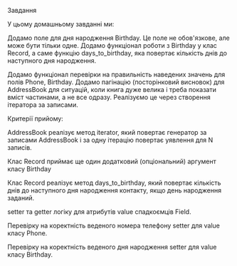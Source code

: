 Завдання

У цьому домашньому завданні ми:

Додамо поле для дня народження Birthday. Це поле не обов'язкове, але може бути тільки одне.
Додамо функціонал роботи з Birthday у клас Record, а саме функцію days_to_birthday, яка повертає кількість днів до наступного дня народження.

Додамо функціонал перевірки на правильність наведених значень для полів Phone, Birthday.
Додамо пагінацію (посторінковий висновок) для AddressBook для ситуацій, коли книга дуже велика і треба показати вміст частинами, а не все одразу. Реалізуємо це через створення ітератора за записами.

Критерії прийому:

AddressBook реалізує метод iterator, який повертає генератор за записами AddressBook і за одну ітерацію повертає уявлення для N записів.

Клас Record приймає ще один додатковий (опціональний) аргумент класу Birthday

Клас Record реалізує метод days_to_birthday, який повертає кількість днів до наступного дня народження контакту, якщо день народження заданий.

setter та getter логіку для атрибутів value спадкоємців Field.

Перевірку на коректність веденого номера телефону setter для value класу Phone.

Перевірку на коректність веденого дня народження setter для value класу Birthday.
